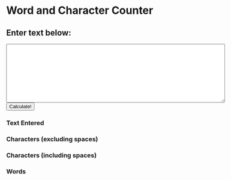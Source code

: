 # Word and Character Counter

<body>
    <h2>Enter text below:</h2>
    <textarea name="paragraph_text" cols="70" rows="10" id="input1"></textarea>
    <button onclick="calculate()">Calculate!</button>
    <h3>Text Entered</h3>
        <p id="txt"></p>
    <h3>Characters (excluding spaces)</h3>
        <p id="char"></p>
    <h3>Characters (including spaces)</h3>
        <p id="charSpace"></p>
    <h3>Words</h3>
        <p id="words"></p>
</body>

<script>
    const url = "https://csa.rebeccaaa.tk/api/sentences/calculate";
    function calculate(){
        var text = document.getElementById('input1').value;
        const options = {
            method: 'POST',
            headers: {
            'Content-Type': 'application/json'
            },
            body: JSON.stringify(text),
        };
        fetch(url, options)
        .then(response => {
        // check for response errors
        if (response.status !== 200) {
            error('GET API response failure: ' + response.status);
            return;
        }
        // valid response will have JSON data
        response.json().then(data => {
            console.log(data);
            document.getElementById("txt").innerHTML = data.Original;
            // subtracting 2 to account for apostrophes
            document.getElementById("char").innerHTML = data.Characters-2;
            document.getElementById("charSpace").innerHTML = data.Spaces-2;
            document.getElementById("words").innerHTML = data.Words;
        });
    })
    // catch fetch errors (ie Nginx ACCESS to server blocked)
    .catch(err => {
        error(err + " " + get_url);
    });
}    

  // Something went wrong with actions or responses
  function error(err) {
    // log as Error in console
    console.error(err);
    document.getElementById("words").innerHTML = err;
  }
</script>